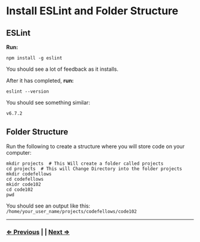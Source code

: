 # Install ESLint and Folder Structure

## ESLint

**Run:**

`npm install -g eslint`

You should see a lot of feedback as it installs.

After it has completed,  **run:**

`eslint --version`

You should see something similar:

```bash
v6.7.2
```

## Folder Structure
Run the following to create a structure where you will store code on your computer:

```
mkdir projects  # This Will create a folder called projects
cd projects  # This will Change Directory into the folder projects
mkdir codefellows 
cd codefellows
mkidr code102
cd code102
pwd
```

You should see an output like this:
`/home/your_user_name/projects/codefellows/code102`

---

### [⇐ Previous](7-live-server.md) | | [Next ⇒](9-vscode.md)
